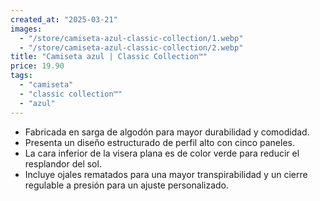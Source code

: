 ```yaml
---
created_at: "2025-03-21"
images:
  - "/store/camiseta-azul-classic-collection/1.webp"
  - "/store/camiseta-azul-classic-collection/2.webp"
title: "Camiseta azul | Classic Collection™"
price: 19.90
tags:
  - "camiseta"
  - "classic collection™"
  - "azul"
---
```


- Fabricada en sarga de algodón para mayor durabilidad y comodidad.
- Presenta un diseño estructurado de perfil alto con cinco paneles.
- La cara inferior de la visera plana es de color verde para reducir el resplandor del sol.
- Incluye ojales rematados para una mayor transpirabilidad y un cierre regulable a presión para un ajuste personalizado.
